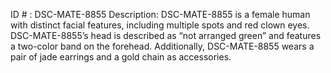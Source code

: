 ID # : DSC-MATE-8855
Description: DSC-MATE-8855 is a female human with distinct facial features, including multiple spots and red clown eyes. DSC-MATE-8855’s head is described as “not arranged green” and features a two-color band on the forehead. Additionally, DSC-MATE-8855 wears a pair of jade earrings and a gold chain as accessories.
